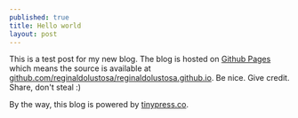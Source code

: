 ```yaml
---
published: true
title: Hello world
layout: post
---
```

This is a test post for my new blog. The blog is hosted on [Github Pages](http://pages.github.com/) which means the source is available at [github.com/reginaldolustosa/reginaldolustosa.github.io](http://github.com/reginaldolustosa/reginaldolustosa.github.io). Be nice. Give credit. Share, don't steal :)

By the way, this blog is powered by [tinypress.co](https://tinypress.co).